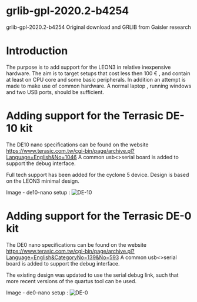 # grlib-gpl-2020.2-b4254
 grlib-gpl-2020.2-b4254
 Original download and GRLIB from Gaisler research

# Introduction
The purpose is to add support for the LEON3 in relative inexpensive hardware.
The aim is to target setups that cost less then 100 € , and contain at least on CPU core
and some basic peripherals.
In addition an attempt is made to make use of common hardware. A normal laptop , running windows
and two USB ports, should be sufficient.


# Adding support for the Terrasic DE-10 kit
The DE10 nano specifications can be found on the website
https://www.terasic.com.tw/cgi-bin/page/archive.pl?Language=English&No=1046
A common usb<>serial board is added to support the debug interface.

Full tech support has been added for the cyclone 5 device. Design is based on the LEON3 minimal design.

Image - de10-nano setup :
![DE-10](de10-nano.jpg)

# Adding support for the Terrasic DE-0 kit
The DE0 nano specifications can be found on the website
https://www.terasic.com.tw/cgi-bin/page/archive.pl?Language=English&CategoryNo=139&No=593
A common usb<>serial board is added to support the debug interface.

The existing design was updated to use the serial debug link, such that more recent versions of the quartus tool can be used.

Image - de0-nano setup :
![DE-0](de0-nano.jpg)